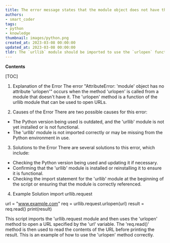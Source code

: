 ```yaml
---
title: The error message states that the module object does not have the attribute 'urlopen'
authors:
- smart_coder
tags:
- python
- knowledge
thumbnail: images/python.png
created_at: 2023-03-08 00:00:00
updated_at: 2023-03-08 00:00:00
tldr: The `urllib` module should be imported to use the `urlopen` function in Python.
---
```


**Contents**

[TOC]

1. Explanation of the Error
The error "AttributeError: 'module' object has no attribute 'urlopen'" occurs when the method 'urlopen' is called from a module that doesn't have it. The 'urlopen' method is a function of the urllib module that can be used to open URLs.

2. Causes of the Error
There are two possible causes for this error:
- The Python version being used is outdated, and the 'urllib' module is not yet installed or is not functional.
- The 'urllib' module is not imported correctly or may be missing from the Python environment in use.

3. Solutions to the Error
There are several solutions to this error, which include:
- Checking the Python version being used and updating it if necessary.
- Confirming that the 'urllib' module is installed or reinstalling it to ensure it is functional.
- Checking the import statement for the 'urllib' module at the beginning of the script or ensuring that the module is correctly referenced.

4. Example Solution
import urllib.request

url = "www.example.com"
req = urllib.request.urlopen(url)
result = req.read()
print(result)

This script imports the 'urllib.request module and then uses the 'urlopen' method to open a URL specified by the 'url' variable. The 'req.read()' method is then used to read the contents of the URL before printing the result. This is an example of how to use the 'urlopen' method correctly.
